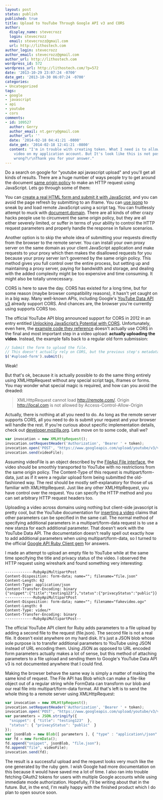 ```yaml
---
layout: post
status: publish
published: true
title: Upload to YouTube Through Google API v3 and CORS
author:
  display_name: stevecrozz
  login: stevecrozz
  email: stevecrozz@gmail.com
  url: http://lithostech.com
author_login: stevecrozz
author_email: stevecrozz@gmail.com
author_url: http://lithostech.com
wordpress_id: 572
wordpress_url: http://lithostech.com/?p=572
date: '2013-10-29 23:07:24 -0700'
date_gmt: '2013-10-30 06:07:24 -0700'
categories:
- Uncategorized
tags:
- google
- javascript
- api
- youtube
- cors
comments:
- id: 109527
  author: Gerry
  author_email: nt.gerry@gmail.com
  author_url: ''
  date: '2014-02-18 04:41:21 -0800'
  date_gmt: '2014-02-18 12:41:21 -0800'
  content: "I'm in trouble with creating token. What I need is to allow people upload
    video on my application account. But It's look like this is not possible. Am I
    wrong?\r\nThank you for your answer."
---
```

Do a search on google for "youtube api javascript upload" and you'll get
all kinds of results. There are a huge number of ways people try to get
around the document [same origin
policy](https://developer.mozilla.org/en-US/docs/Web/JavaScript/Same_origin_policy_for_JavaScript)
to make an HTTP request using JavaScript. Lets go through some of them:

You can [create a real HTML form and submit it with
JavaScript](https://developers.google.com/youtube/2.0/developers_guide_protocol_browser_based_uploading),
and you can avoid the page refresh by submitting to an iframe. You can
[use
jsonp](http://stackoverflow.com/questions/9310112/why-am-i-seeing-an-origin-is-not-allowed-by-access-control-allow-origin-error)
to sneak by and load remote JavaScript using a script tag. You can
fruitlessly attempt to muck with
[document.domain](http://stackoverflow.com/questions/2404947/same-origin-policy-workaround-using-document-domain-in-javascript).
There are all kinds of other crazy hacks people use to circumvent the
same origin policy, but they are all either severely limited, or suffer
in terms of your ability to control the HTTP request parameters and
properly handle the response in failure scenarios.

Another option is to skip the whole idea of submitting your requests
directly from the browser to the remote server. You can install your own
proxy server on the same domain as your client JavaScript application
and make requests to your proxy which then makes the disallowed requests
for you because your proxy server isn't governed by the same origin
policy. This method gives you full control over the entire process, but
setting up and maintaining a proxy server, paying for bandwidth and
storage, and dealing with the added complexity might be too expensive
and time consuming. It might also be totally unnecessary.

CORS is here to save the day. CORS has existed for a long time, but for
some reason (maybe browser compatibility reasons), it hasn't yet caught
on in a big way. Many well-known APIs, including Google's [YouTube Data
API v3](https://developers.google.com/youtube/v3/) already support CORS.
And chances are, the browser you're currently using supports CORS too.

<!--more-->
The official YouTube API blog announced support for CORS in 2012 in an
entry entitled [Unlocking JavaScript&rsquo;s Potential with
CORS](http://apiblog.youtube.com/2012/05/unlocking-javascripts-potential-with.html).
Unfortunately, even here, the [example code they
reference](http://gdata-samples.googlecode.com/svn/trunk/gdata/youtube_upload_cors.html)
doesn't actually use CORS in the final and most important step in a
video upload: <strong>actually uploading the video</strong>. Instead,
the example falls back to a regular old form submission:

~~~ javascript
// Submit the form to upload the file.
// This doesn't actually rely on CORS, but the previous step's metadata submission did.
$('#upload-form').submit();
~~~

Weak!

But that's ok, because it is actually possible to do the same thing
entirely using XMLHttpRequest without any special script tags, iframes
or forms. You may wonder what special magic is required, and how can you
avoid the dreaded:

> XMLHttpRequest cannot load http://remote.com/. Origin http://local.com
> is not allowed by Access-Control-Allow-Origin

Actually, there is nothing at all you need to do. As long as the remote
server supports CORS, all you need to do is submit your request and your
browser will handle the rest. If you're curious about specific
implementation details, check out
[developer.mozilla.org](https://developer.mozilla.org/en-US/docs/HTTP/Access_control_CORS).
Lets move on to some code, shall we?

~~~ javascript
var invocation = new XMLHttpRequest();
invocation.setRequestHeader('Authorization', 'Bearer ' + token);
invocation.open('POST', "https://www.googleapis.com/upload/youtube/v3/videos?part=snippet", true);
invocation.send(videoFile);
~~~

Assuming videoFile is an object described by the [FileApi File
interface](http://www.w3.org/TR/FileAPI/#dfn-file), the video should be
smoothly transported to YouTube with no restrictions from the same
origin policy. The Content-Type of this request is multipart/form-data,
just as if it were a regular upload form being submitted the
old-fashioned way. The rest should be mostly self-explanatory for those
of us familiar with XMLHttpRequest. Just like any other XMLHttpRequest,
you have control over the request. You can specify the HTTP method and
you can set arbitrary HTTP request headers too.

Uploading a video across domains using nothing but client-side
javascript is pretty cool, but the YouTube documentation for [inserting
a video](https://developers.google.com/youtube/v3/docs/videos/insert)
claims that other parameters can be specified in the same call. The
normal method of specifying additional parameters in a
multipart/form-data request is to use a new stanza for each additional
parameter. That doesn't work with the YouTube Data API. The
documentation doesn't really spell out exactly how to add additional
parameters when using multipart/form-data, so I turned to the official
[Google API Ruby Client
gem](https://github.com/google/google-api-ruby-client) for answers.

I made an attempt to upload an empty file to YouTube while at the same
time specifying the title and privacy status of the video. I observed
the HTTP request using wireshark and found something very interesting:

~~~
-------------RubyApiMultipartPost
Content-Disposition: form-data; name=""; filename="file.json"
Content-Length: 62
Content-Type: application/json
Content-Transfer-Encoding: binary
{"snippet":{"title":"testing123"},"status":{"privacyStatus":"public"}}
-------------RubyApiMultipartPost
Content-Disposition: form-data; name=""; filename="fakevideo.ogv"
Content-Length: 0
Content-Type: video/*
Content-Transfer-Encoding: binary
-------------RubyApiMultipartPost--
~~~

The official YouTube API client for Ruby adds parameters to a file
upload by adding a second file to the request (file.json). The second
file is not a real file. It doesn't exist anywhere on my hard disk. It's
just a JSON blob whose sole purpose is to transfer additional parameters
to YouTube using JSON instead of URL encoding them. Using JSON as
opposed to URL encoded form parameters actually makes a lot of sense,
but this method of attaching parameters to a file upload and sending
them to Google's YouTube Data API v3 is not documented anywhere that I
could find.

Making the browser behave the same way is simply a matter of making the
same kind of request. The File API has Blob which can make a file-like
object out of a regular string while FormData can transform our blob and
our real file into multipart/form-data format. All that's left is to
send the whole thing to a remote server using XMLHttpRequest:

~~~ javascript
var invocation = new XMLHttpRequest();
invocation.setRequestHeader('Authorization', 'Bearer ' + token);
invocation.open('POST', "https://www.googleapis.com/upload/youtube/v3/videos?part=snippet", true);
var parameters = JSON.stringify({
  "snippet": { "title": "testing123"  },
  "status": { "privacyStatus": "public"  }
});
var jsonBlob = new Blob([ parameters ], { "type" : "application\/json" });
var fd = new FormData();
fd.append("snippet", jsonBlob, "file.json");
fd.append("file", videoFile);
invocation.send(fd);
~~~

The result is a successful upload and the request looks very much like
the one generated by the ruby gem. I wish Google had more documentation
on this because it would have saved me a lot of time. I also ran into
trouble fetching OAuth2 tokens for users with multiple Google accounts
while using immediate mode authorization. Hopefully, I'll be writing
about that in the future. But, in the end, I'm really happy with the
finished product which I do plan to open source soon.

